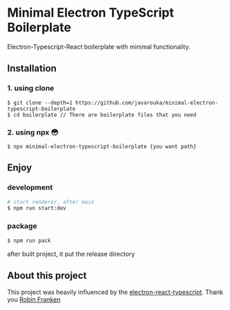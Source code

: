 # Minimal Electron TypeScript Boilerplate

Electron-Typescript-React boilerplate with minimal functionality.

## Installation

### 1. using clone

```
$ git clone --depth=1 https://github.com/javarouka/minimal-electron-typescript-boilerplate
$ cd boilerplate // There are boilerplate files that you need
```

### 2. using npx 😳

```
$ npx minimal-electron-typescript-boilerplate {you want path}
```

## Enjoy

### development

```sh
# start renderer, after main
$ npm run start:dev
```

### package

```sh
$ npm run pack
```

after built project, it put the release directory

## About this project
This project was heavily influenced by the [electron-react-typescript](https://github.com/Robinfr/electron-react-typescript). Thank you [Robin Franken](https://github.com/Robinfr)
